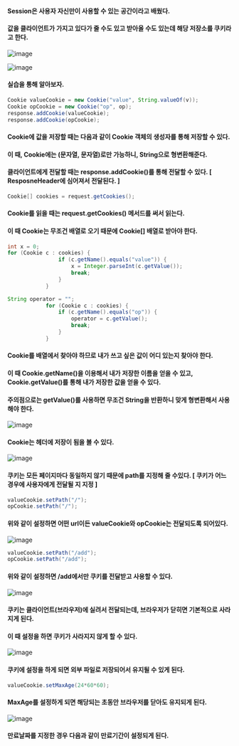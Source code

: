 #### Session은 사용자 자신만이 사용할 수 있는 공간이라고 배웠다.
#### 값을 클라이언트가 가지고 있다가 줄 수도 있고 받아올 수도 있는데 해당 저장소를 쿠키라고 한다.

![image](https://github.com/user-attachments/assets/97261056-7896-4a81-bd34-e81740caa6e0)

![image](https://github.com/user-attachments/assets/cc4fe289-05e9-4a12-91c5-9fcf52ae4798)

#### 실습을 통해 알아보자.

```java
Cookie valueCookie = new Cookie("value", String.valueOf(v));
Cookie opCookie = new Cookie("op", op);
response.addCookie(valueCookie);
response.addCookie(opCookie);
```

#### Cookie에 값을 저장할 때는 다음과 같이 Cookie 객체의 생성자를 통해 저장할 수 있다.
#### 이 때, Cookie에는 (문자열, 문자열)로만 가능하니, String으로 형변환해준다.
#### 클라이언트에게 전달할 때는 response.addCookie()를 통해 전달할 수 있다. [ ResposneHeader에 심어져서 전달된다. ]

```java
Cookie[] cookies = request.getCookies();
```

#### Cookie를 읽을 때는 request.getCookies() 메서드를 써서 읽는다. 
#### 이 때 Cookie는 무조건 배열로 오기 때문에 Cookie[] 배열로 받아야 한다.

```java
int x = 0;
for (Cookie c : cookies) {
				if (c.getName().equals("value")) {
					x = Integer.parseInt(c.getValue());
					break;
				}
			}

String operator = "";
			for (Cookie c : cookies) {
				if (c.getName().equals("op")) {
					operator = c.getValue();
					break;
				}
			}
```

#### Cookie를 배열에서 찾아야 하므로 내가 쓰고 싶은 값이 어디 있는지 찾아야 한다.
#### 이 때 Cookie.getName()을 이용해서 내가 저장한 이름을 얻을 수 있고, Cookie.getValue()를 통해 내가 저장한 값을 얻을 수 있다.
#### 주의점으로는 getValue()를 사용하면 무조건 String을 반환하니 맞게 형변환해서 사용해야 한다.

![image](https://github.com/user-attachments/assets/cc4251e4-51a8-465c-86a2-95d20cbad4b1)

#### Cookie는 헤더에 저장이 됨을 볼 수 있다.

![image](https://github.com/user-attachments/assets/84fcd4da-a27e-472d-8fe6-9d1f888be09c)

#### 쿠키는 모든 페이지마다 동일하지 않기 때문에 path를 지정해 줄 수있다. [ 쿠키가 어느 경우에 사용자에게 전달될 지 지정 ]

```java
valueCookie.setPath("/");
opCookie.setPath("/");
```

#### 위와 같이 설정하면 어떤 url이든 valueCookie와 opCookie는 전달되도록 되어있다.

![image](https://github.com/user-attachments/assets/79f5cd2d-a5b9-4d0e-9bd6-5b03f6bb7e4c)

```java
valueCookie.setPath("/add");
opCookie.setPath("/add");
```

#### 위와 같이 설정하면 /add에서만 쿠키를 전달받고 사용할 수 있다.

![image](https://github.com/user-attachments/assets/afada08f-b99b-4e6c-8b75-d3e404755635)

#### 쿠키는 클라이언트(브라우저)에 실려서 전달되는데, 브라우저가 닫히면 기본적으로 사라지게 된다.
#### 이 때 설정을 하면 쿠키가 사라지지 않게 할 수 있다.

![image](https://github.com/user-attachments/assets/457d5f93-6c2b-4df0-8ccb-37af55072e3d)

#### 쿠키에 설정을 하게 되면 외부 파일로 저장되어서 유지될 수 있게 된다.

```java
valueCookie.setMaxAge(24*60*60); 
```

#### MaxAge를 설정하게 되면 해당되는 초동안 브라우저를 닫아도 유지되게 된다.

![image](https://github.com/user-attachments/assets/2a319403-846c-43ef-9724-89a43c59c31c)

#### 만료날짜를 지정한 경우 다음과 같이 만료기간이 설정되게 된다.
